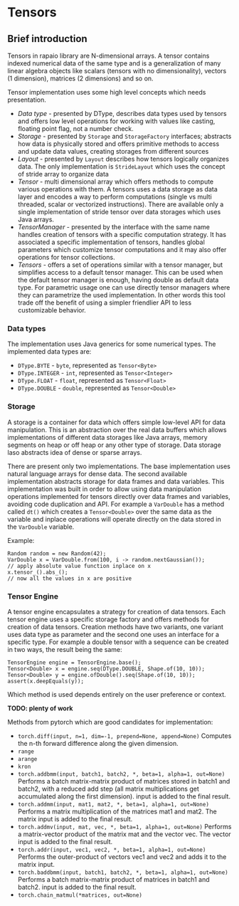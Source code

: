 # Tensors

## Brief introduction

Tensors in rapaio library are N-dimensional arrays. A tensor contains indexed numerical data of the same type and is a generalization 
of many linear algebra objects like scalars (tensors with no dimensionality), vectors (1 dimension), matrices (2 dimensions) and so on.

Tensor implementation uses some high level concepts which needs presentation.

* *Data type* - presented by DType, describes data types used by tensors and offers low level operations for working with values 
like casting, floating point flag, not a number check. 
* *Storage* - presented by `Storage` and `StorageFactory` interfaces; abstracts how data is physically stored and offers primitive methods
to access and update data values, creating storages from different sources
* *Layout* - presented by `Layout` describes how tensors logically organizes data. The only implementation is 
`StrideLayout` which uses the concept of stride array to organize data
* *Tensor* - multi dimensional array which offers methods to compute various operations with them. A tensors uses a data storage as
data layer and encodes a way to perform computations (single vs multi threaded, scalar or vectorized instructions). There are 
available only a single implementation of stride tensor over data storages which uses Java arrays.
* *TensorManager* - presented by the interface with the same name handles creation of tensors with a specific computation strategy. 
It has associated a specific implementation of tensors, handles global parameters which customize tensor computations and it may 
also offer operations for tensor collections.
* *Tensors* - offers a set of operations similar with a tensor manager, but simplifies access to a default tensor manager. This 
can be used when the default tensor manager is enough, having double as default data type. For parametric usage one can use directly 
tensor managers where they can parametrize the used implementation. In other words this tool trade off the benefit of using a simpler 
friendlier API to less customizable behavior. 


### Data types

The implementation uses Java generics for some numerical types. The implemented data types are:

* `DType.BYTE` - `byte`, represented as `Tensor<Byte>`
* `DType.INTEGER` - `int`, represented as `Tensor<Integer>`
* `DType.FLOAT` - `float`, represented as `Tensor<Float>`
* `DType.DOUBLE` - `double`, represented as `Tensor<Double>`

### Storage

A storage is a container for data which offers simple low-level API for data manipulation. 
This is an abstraction over the real data buffers which allows implementations of different data storages like Java arrays, 
memory segments on heap or off heap or any other type of storage. Data storage laso abstracts idea of dense or sparse arrays.

There are present only two implementations. The base implementation uses natural language arrays for dense data. 
The second available implementation abstracts storage for data frames and data variables. This implementation was built in order 
to allow using data manipulation operations implemented for tensors directly over data frames and variables, avoiding code 
duplication and API. For example a `VarDouble` has a method called `dt()` which creates a `Tensor<Double>` over the same data
as the variable and inplace operations will operate directly on the data stored in the `VarDouble` variable. 

Example:

    Random random = new Random(42);
    VarDouble x = VarDouble.from(100, i -> random.nextGaussian());
    // apply absolute value function inplace on x
    x.tensor_().abs_();
    // now all the values in x are positive

### Tensor Engine

A tensor engine encapsulates a strategy for creation of data tensors. Each tensor engine uses a specific storage factory and offers 
methods for creation of data tensors. Creation methods have two variants, one variant uses data type as parameter and the second one
uses an interface for a specific type. For example a double tensor with a sequence can be created in two ways, the result being the same:

    TensorEngine engine = TensorEngine.base();
    Tensor<Double> x = engine.seq(DType.DOUBLE, Shape.of(10, 10));
    Tensor<Double> y = engine.ofDouble().seq(Shape.of(10, 10));
    assert(x.deepEquals(y));

Which method is used depends entirely on the user preference or context. 

**TODO: plenty of work** 

Methods from pytorch which are good candidates for implementation:

* `torch.diff(input, n=1, dim=-1, prepend=None, append=None)` Computes the n-th forward difference along the given dimension.
* `range`
* `arange`
* `kron`
* `torch.addbmm(input, batch1, batch2, *, beta=1, alpha=1, out=None)` Performs a batch matrix-matrix product of matrices stored in batch1 
and batch2, with a reduced add step (all matrix multiplications get accumulated along the first dimension). input is added to the final result.
* `torch.addmm(input, mat1, mat2, *, beta=1, alpha=1, out=None)` Performs a matrix multiplication of the matrices mat1 and mat2. 
The matrix input is added to the final result.
* `torch.addmv(input, mat, vec, *, beta=1, alpha=1, out=None)` Performs a matrix-vector product of the matrix mat and the vector vec. 
The vector input is added to the final result.
* `torch.addr(input, vec1, vec2, *, beta=1, alpha=1, out=None)` Performs the outer-product of vectors vec1 and vec2 and adds it to the matrix input.
* `torch.baddbmm(input, batch1, batch2, *, beta=1, alpha=1, out=None)` Performs a batch matrix-matrix product of matrices in batch1 and batch2. input is added to the final result.
* `torch.chain_matmul(*matrices, out=None)` 
